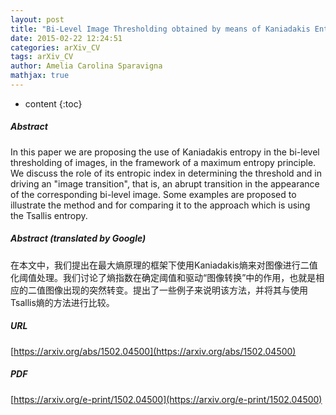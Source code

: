```yaml
---
layout: post
title: "Bi-Level Image Thresholding obtained by means of Kaniadakis Entropy"
date: 2015-02-22 12:24:51
categories: arXiv_CV
tags: arXiv_CV
author: Amelia Carolina Sparavigna
mathjax: true
---
```


* content
{:toc}

##### Abstract
In this paper we are proposing the use of Kaniadakis entropy in the bi-level thresholding of images, in the framework of a maximum entropy principle. We discuss the role of its entropic index in determining the threshold and in driving an "image transition", that is, an abrupt transition in the appearance of the corresponding bi-level image. Some examples are proposed to illustrate the method and for comparing it to the approach which is using the Tsallis entropy.

##### Abstract (translated by Google)
在本文中，我们提出在最大熵原理的框架下使用Kaniadakis熵来对图像进行二值化阈值处理。我们讨论了熵指数在确定阈值和驱动“图像转换”中的作用，也就是相应的二值图像出现的突然转变。提出了一些例子来说明该方法，并将其与使用Tsallis熵的方法进行比较。

##### URL
[https://arxiv.org/abs/1502.04500](https://arxiv.org/abs/1502.04500)

##### PDF
[https://arxiv.org/e-print/1502.04500](https://arxiv.org/e-print/1502.04500)

